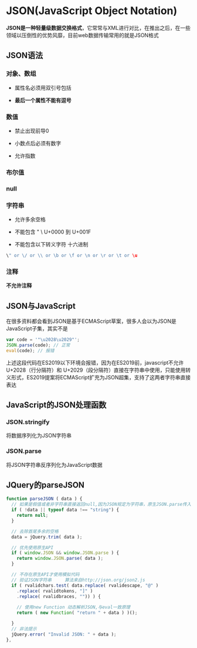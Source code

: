 # JSON(JavaScript Object Notation)

**JSON是一种轻量级数据交换格式**，它常常与XML进行对比，在推出之后，在一些领域以压倒性的优势风靡，目前web数据传输常用的就是JSON格式

## JSON语法

### 对象、数组

* 属性名必须用双引号包括

* **最后一个属性不能有逗号**

### 数值

* 禁止出现前导0

* 小数点后必须有数字

* 允许指数

### 布尔值

### null

### 字符串

* 允许多余空格

* 不能包含 " \  U+0000 到 U+001F

* 不能包含以下转义字符 十六进制

```js
\" or \/ or \\ or \b or \f or \n or \r or \t or \u
```

### 注释

**不允许注释**



## JSON与JavaScript

在很多资料都会看到JSON是基于ECMAScript草案，很多人会以为JSON是JavaScript子集，其实不是

```js
var code = '"\u2028\u2029"';
JSON.parse(code); // 正常
eval(code); // 报错
```

上述这段代码在ES2019以下环境会报错，因为在ES2019前，javascript不允许U+2028（行分隔符）和 U+2029（段分隔符）直接在字符串中使用，只能使用转义形式，ES2019提案将ECMAScript扩充为JSON超集，支持了这两者字符串直接表达


## JavaScript的JSON处理函数

### JSON.stringify

将数据序列化为JSON字符串

### JSON.parse

将JSON字符串反序列化为JavaScript数据


## JQuery的parseJSON

```js
function parseJSON ( data ) {
  // 如果是假值或者非字符串直接返回null,因为JSON规定为字符串，原生JSON.parse传入boolean  Number null 会直接返回这些值
  if ( !data || typeof data !== "string") {
    return null;
  }

  // 去除首尾多余的空格
  data = jQuery.trim( data );

  // 优先使用原生API
  if ( window.JSON && window.JSON.parse ) {
    return window.JSON.parse( data );
  }

  // 不存在原生API才使用模拟代码
  // 验证JSON字符串     算法来自http://json.org/json2.js
  if ( rvalidchars.test( data.replace( rvalidescape, "@" )
    .replace( rvalidtokens, "]" )
    .replace( rvalidbraces, "")) ) {
    
    // 使用new Function 动态解析JSON,与eval一致原理
    return ( new Function( "return " + data ) )();

  }
  // 非法提示
  jQuery.error( "Invalid JSON: " + data );
},
```



